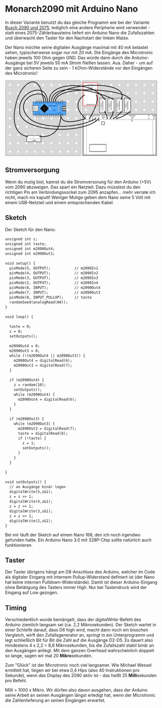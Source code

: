 # Monarch2090 mit Arduino Nano

In dieser Variante benutzt du das gleiche Programm wie bei der Variante [Busch 2090 und 2075](/program/2090und2075), lediglich eine andere Peripherie wird verwendet - statt eines 2075-Zählerbausteins liefert ein Arduino Nano die Zufallszahlen und überwacht den Taster für den Nachstart der linken Walze. 

Der Nano möchte seine digitalen Ausgänge maximal mit 40 mA belastet sehen, typischerweise sogar nur mit 20 mA. Die Eingänge des Microtronic haben jeweils 100 Ohm gegen GND. Das würde dann durch die Arduino-Ausgänge bei 5V jeweils 50 mA Strom fließen lassen. Aua. Daher - um auf der ganz sicheren Seite zu sein - 1 kOhm-Widerstände vor den Eingängen des Microtronic!

![Schaltplan](/pics/SchaltungArduino.png)

## Stromversorgung

Wenn du mutig bist, kannst du die Stromversorung für den Arduino (+5V) vom 2090 abzweigen. Das spart ein Netzteil. Dazu müsstest du den richtigen Pin am Verbindungssockel zum 2095 anzapfen... mehr verrate ich nicht, mach nix kaputt! Weniger Mutige geben dem Nano seine 5 Volt mit einem USB-Netzteil und einem entsprechenden Kabel.

## Sketch

Der Sketch für den Nano:

```
unsigned int z;
unsigned int taste;
unsigned int m2090Out4;
unsigned int m2090Out3;

void setup() {
  pinMode(5, OUTPUT);           // m2090In1
  pinMode(4, OUTPUT);           // m2090In2
  pinMode(3, OUTPUT);           // m2090In3
  pinMode(2, OUTPUT);           // m2090In4
  pinMode(6, INPUT);            // m2090Out4
  pinMode(7, INPUT);            // m2090Out3
  pinMode(8, INPUT_PULLUP);     // taste
  randomSeed(analogRead(A0));
}
 
void loop() {
  
  taste = 0;
  z = 0;
  setOutputs();
  
  m2090Out4 = 0;
  m2090Out3 = 0;
  while (!(m2090Out4 || m2090Out3)) {
    m2090Out4 = digitalRead(6);
    m2090Out3 = digitalRead(7);
  }

  if (m2090Out4) {
    z = random(10);
    setOutputs();
    while (m2090Out4) {
      m2090Out4 = digitalRead(6);
    }
  }

  if (m2090Out3) {
    while (m2090Out3) {
      m2090Out3 = digitalRead(7);
      taste = digitalRead(8);
      if (!taste) {
        z = 1;
        setOutputs();
      }
    }
  }

}

void setOutputs() {
  // an Ausgänge binär legen
  digitalWrite(5,z&1);
  z = z >> 1;
  digitalWrite(4,z&1);
  z = z >> 1;
  digitalWrite(3,z&1);
  z = z >> 1;
  digitalWrite(2,z&1);
}
```

Bei mir läuft der Sketch auf einem Nano 168, den ich noch irgendwo gefunden hatte. Ein Arduino Nano 3.0 mit 328P-Chip sollte natürlich auch funktionieren. 

## Taster 

Der Taster übrigens hängt am D8-Anschluss des Arduino, welcher im Code als digitaler Eingang mit internem Pullup-Widerstand definiert ist (der Nano hat keine internen Pulldown-Widerstände). Damit ist dieser Arduino-Eingang ohne Betätigung des Tasters immer High. Nur bei Tastendruck wird der Eingang auf Low gezogen. 

## Timing

Verschiedentlich wurde bemängelt, dass der _digitalWrite_-Befehl des Arduino ziemlich langsam sei (ca. 2,2 Mikrosekunden). Der Sketch wartet in einer Schleife darauf, dass D6 high wird, macht dann noch ein bisschen Vergleich, wirft den Zufallsgenerator an, springt in ein Unterprogramm und legt schließlich Bit für Bit die Zahl auf die Ausgänge D2-D5. Es dauert also mindestens 4 x 2,2 = 8,8 Mikrosekunden, bis die Zufallszahl stabil binär an den Ausgängen anliegt. Mit dem ganzen Overhead wahrscheinlich doppelt so lange, sagen wir mal 20 **Mikro**sekunden.

Zum "Glück" ist der Microtronic noch viel langsamer. Wie Michael Wessel ermittelt hat, liegen wir bei etwa 0,4 Hips (also 40 Instruktionen pro Sekunde), wenn das Display des 2090 aktiv ist - das heißt 25 **Milli**sekunden pro Befehl. 

Milli = 1000 x Mikro. Wir dürfen also davon ausgehen, dass der Arduino seine Arbeit an seinen Ausgängen längst erledigt hat, wenn der Microtronic die Zahlenlieferung an seinen Eingängen erwartet.

